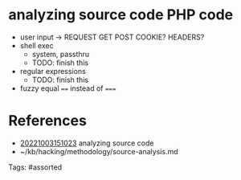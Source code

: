 # analyzing source code PHP code
- user input -> REQUEST GET POST COOKIE? HEADERS?
- shell exec
  - system, passthru
  - TODO: finish this
- regular expressions
  - TODO: finish this
- fuzzy equal `==` instead of `===`

# References
- [20221003151023](/zet/20221003151023/) analyzing source code
- ~/kb/hacking/methodology/source-analysis.md

Tags:
    #assorted

